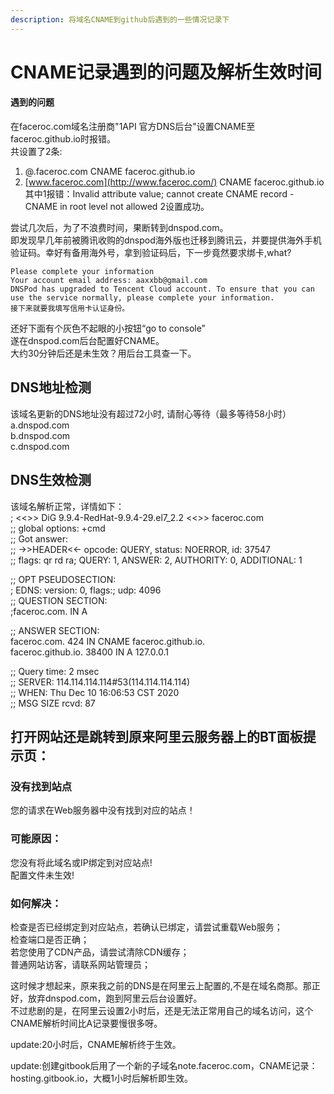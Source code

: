 ```yaml
---
description: 将域名CNAME到github后遇到的一些情况记录下
---
```


# CNAME记录遇到的问题及解析生效时间

#### 遇到的问题

在faceroc.com域名注册商"1API 官方DNS后台"设置CNAME至 faceroc.github.io时报错。  
 共设置了2条:

1. @.faceroc.com CNAME faceroc.github.io
2. [www.faceroc.com](http://www.faceroc.com/) CNAME faceroc.github.io  其中1报错：Invalid attribute value; cannot create CNAME record - CNAME in root level not allowed  2设置成功。

尝试几次后，为了不浪费时间，果断转到dnspod.com。  
 即发现早几年前被腾讯收购的dnspod海外版也迁移到腾讯云，并要提供海外手机验证码。幸好有备用海外号，拿到验证码后，下一步竟然要求绑卡,what?

```text
Please complete your information
Your account email address: aaxxbb@gmail.com
DNSPod has upgraded to Tencent Cloud account. To ensure that you can use the service normally, please complete your information.
接下来就要我填写信用卡认证身份。
```

还好下面有个灰色不起眼的小按钮“go to console”  
 遂在dnspod.com后台配置好CNAME。  
 大约30分钟后还是未生效？用后台工具查一下。

## DNS地址检测

该域名更新的DNS地址没有超过72小时, 请耐心等待（最多等待58小时）  
 a.dnspod.com  
 b.dnspod.com  
 c.dnspod.com

## DNS生效检测

该域名解析正常，详情如下：  
 ; &lt;&lt;&gt;&gt; DiG 9.9.4-RedHat-9.9.4-29.el7\_2.2 &lt;&lt;&gt;&gt; faceroc.com  
 ;; global options: +cmd  
 ;; Got answer:  
 ;; -&gt;&gt;HEADER&lt;&lt;- opcode: QUERY, status: NOERROR, id: 37547  
 ;; flags: qr rd ra; QUERY: 1, ANSWER: 2, AUTHORITY: 0, ADDITIONAL: 1

;; OPT PSEUDOSECTION:  
 ; EDNS: version: 0, flags:; udp: 4096  
 ;; QUESTION SECTION:  
 ;faceroc.com. IN A

;; ANSWER SECTION:  
 faceroc.com. 424 IN CNAME faceroc.github.io.  
 faceroc.github.io. 38400 IN A 127.0.0.1

;; Query time: 2 msec  
 ;; SERVER: 114.114.114.114\#53\(114.114.114.114\)  
 ;; WHEN: Thu Dec 10 16:06:53 CST 2020  
 ;; MSG SIZE rcvd: 87

## 打开网站还是跳转到原来阿里云服务器上的BT面板提示页：

### 没有找到站点

您的请求在Web服务器中没有找到对应的站点！

### 可能原因：

您没有将此域名或IP绑定到对应站点!  
 配置文件未生效!

### 如何解决：

检查是否已经绑定到对应站点，若确认已绑定，请尝试重载Web服务；  
 检查端口是否正确；  
 若您使用了CDN产品，请尝试清除CDN缓存；  
 普通网站访客，请联系网站管理员；

这时候才想起来，原来我之前的DNS是在阿里云上配置的,不是在域名商那。那正好，放弃dnspod.com，跑到阿里云后台设置好。  
 不过悲剧的是，在阿里云设置2小时后，还是无法正常用自己的域名访问，这个CNAME解析时间比A记录要慢很多呀。

update:20小时后，CNAME解析终于生效。

update:创建gitbook后用了一个新的子域名note.faceroc.com，CNAME记录：hosting.gitbook.io，大概1小时后解析即生效。

